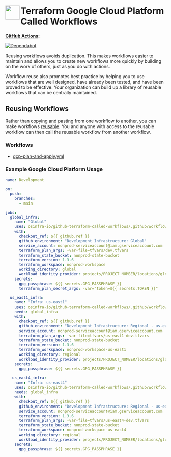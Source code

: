# <img align="left" width="45" height="45" src="https://user-images.githubusercontent.com/1610100/201473670-e0e6bdeb-742f-4be1-a47a-3506309620a3.png"> Terraform Google Cloud Platform Called Workflows

**[GitHub Actions](https://github.com/osinfra-io/github-terraform-gcp-called-workflows/actions):**

[![Dependabot](https://github.com/osinfra-io/github-terraform-gcp-called-workflows/actions/workflows/local-dependabot.yml/badge.svg)](https://github.com/osinfra-io/github-terraform-gcp-called-workflows/actions/workflows/local-dependabot.yml)

Reusing workflows avoids duplication. This makes workflows easier to maintain and allows you to create new workflows
more quickly by building on the work of others, just as you do with actions.

Workflow reuse also promotes best practice by helping you to use workflows that are well designed, have already been
tested, and have been proved to be effective. Your organization can build up a library of reusable workflows that can
be centrally maintained.

## Reusing Workflows

Rather than copying and pasting from one workflow to another, you can make workflows [reusable](https://docs.github.com/en/actions/learn-github-actions/reusing-workflows). You and anyone with access to the reusable workflow can then call the reusable workflow from another workflow.

### Workflows

- [gcp-plan-and-apply.yml](.github/workflows/gcp-plan-and-apply.yml)

### Example Google Cloud Platform Usage

```yaml
name: Development

on:
  push:
    branches:
      - main

jobs:
  global_infra:
    name: "Global"
    uses: osinfra-io/github-terraform-called-workflows/.github/workflows/gcp-plan-and-apply.yml@v0.0.0
    with:
      checkout_ref: ${{ github.ref }}
      github_environment: "Development Infrastructure: Global"
      service_account: nonprod-serviceaccount@iam.gserviceaccount.com
      terraform_plan_args: -var-file=tfvars/dev.tfvars
      terraform_state_bucket: nonprod-state-bucket
      terraform_version: 1.3.6
      terraform_workspace: nonprod-workspace
      working_directory: global
      workload_identity_provider: projects/PROJECT_NUMBER/locations/global/workloadIdentityPools/github-actions/providers/github-actions-oidc
    secrets:
      gpg_passphrase: ${{ secrets.GPG_PASSPHRASE }}
      terraform_plan_secret_args: -var="token=${{ secrets.TOKEN }}"

  us_east1_infra:
    name: "Infra: us-east1"
    uses: osinfra-io/github-terraform-called-workflows/.github/workflows/gcp-plan-and-apply.yml@v0.0.0
    needs: global_infra
    with:
      checkout_ref: ${{ github.ref }}
      github_environment: "Development Infrastructure: Regional - us-east1"
      service_account: nonprod-serviceaccount@iam.gserviceaccount.com
      terraform_plan_args: -var-file=tfvars/us-east1-dev.tfvars
      terraform_state_bucket: nonprod-state-bucket
      terraform_version: 1.3.6
      terraform_workspace: nonprod-workspace-us-east1
      working_directory: regional
      workload_identity_provider: projects/PROJECT_NUMBER/locations/global/workloadIdentityPools/github-actions/providers/github-actions-oidc
    secrets:
      gpg_passphrase: ${{ secrets.GPG_PASSPHRASE }}

   us_east4_infra:
    name: "Infra: us-east4"
    uses: osinfra-io/github-terraform-called-workflows/.github/workflows/gcp-plan-and-apply.yml@v0.0.0
    needs: global_infra
    with:
      checkout_ref: ${{ github.ref }}
      github_environment: "Development Infrastructure: Regional - us-east4"
      service_account: nonprod-serviceaccount@iam.gserviceaccount.com
      terraform_version: 1.3.6
      terraform_plan_args: -var-file=tfvars/us-east4-dev.tfvars
      terraform_state_bucket: nonprod-state-bucket
      terraform_workspace: nonprod-workspace-us-east4
      working_directory: regional
      workload_identity_provider: projects/PROJECT_NUMBER/locations/global/workloadIdentityPools/github-actions/providers/github-actions-oidc
    secrets:
      gpg_passphrase: ${{ secrets.GPG_PASSPHRASE }}
```
